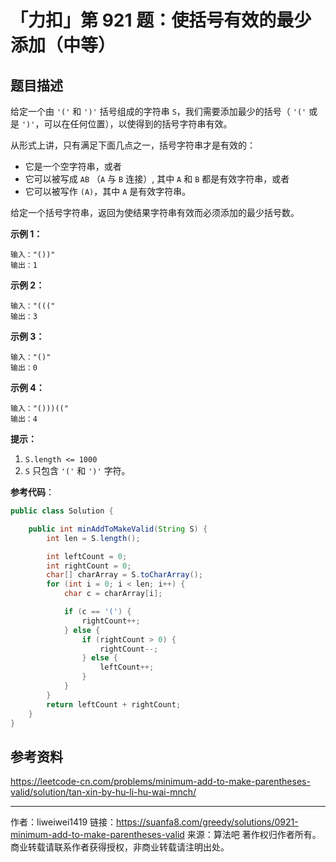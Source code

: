 # 「力扣」第 921 题：使括号有效的最少添加（中等）

## 题目描述

给定一个由 `'('` 和 `')'` 括号组成的字符串 `S`，我们需要添加最少的括号（ `'('` 或是 `')'`，可以在任何位置），以使得到的括号字符串有效。

从形式上讲，只有满足下面几点之一，括号字符串才是有效的：

- 它是一个空字符串，或者
- 它可以被写成 `AB` （`A` 与 `B` 连接）, 其中 `A` 和 `B` 都是有效字符串，或者
- 它可以被写作 `(A)`，其中 `A` 是有效字符串。

给定一个括号字符串，返回为使结果字符串有效而必须添加的最少括号数。

**示例 1：**

```
输入："())"
输出：1
```

**示例 2：**

```
输入："((("
输出：3
```

**示例 3：**

```
输入："()"
输出：0
```

**示例 4：**

```
输入："()))(("
输出：4
```

**提示：**

1. `S.length <= 1000`
2. `S` 只包含 `'('` 和 `')'` 字符。

**参考代码**：

```java
public class Solution {

    public int minAddToMakeValid(String S) {
        int len = S.length();

        int leftCount = 0;
        int rightCount = 0;
        char[] charArray = S.toCharArray();
        for (int i = 0; i < len; i++) {
            char c = charArray[i];

            if (c == '(') {
                rightCount++;
            } else {
                if (rightCount > 0) {
                    rightCount--;
                } else {
                    leftCount++;
                }
            }
        }
        return leftCount + rightCount;
    }
}
```

## 参考资料

https://leetcode-cn.com/problems/minimum-add-to-make-parentheses-valid/solution/tan-xin-by-hu-li-hu-wai-mnch/



---

作者：liweiwei1419
链接：https://suanfa8.com/greedy/solutions/0921-minimum-add-to-make-parentheses-valid
来源：算法吧
著作权归作者所有。商业转载请联系作者获得授权，非商业转载请注明出处。